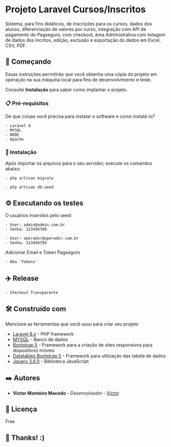 # Projeto Laravel Cursos/Inscritos

Sistema, para fins didáticos, de inscrições para os cursos, dados dos alunos, diferenciação de valores por curso, 
integração com API de pagamento do Pagseguro, com checkout, área Administrativa com listagem de dados dos incritos, edição,
exclusão e exportação do dados em Excel, CSV, PDF.

## 🚀 Começando

Essas instruções permitirão que você obtenha uma cópia do projeto em operação na sua máquina local para fins de desenvolvimento e teste.

Consulte **Instalação** para saber como implantar o projeto.

### 📋 Pré-requisitos

De que coisas você precisa para instalar o software e como instalá-lo?

```
- Laravel 8
- MYSQL
- NODE
- Apache
```

### 🔧 Instalação

Após importar os arquivos para o seu servidor, execute os comandos abaixo:

```
- php artisan migrate

- php artisan db:seed
```

## ⚙️ Executando os testes

O usuários inseridos pelo seed:

```
- User: admin@admin.com.br
- Senha: 123456789

- User: operador@operador.com.br
- Senha: 123456789
```

Adicionar Email e Token Pagseguro

```
- Aba 'Tokens'
```

## :airplane: Release

```
- Checkout Transparente
```

## 🛠️ Construído com

Mencione as ferramentas que você usou para criar seu projeto

* [Laravel 8.x](https://laravel.com/docs/8.x) - PHP framework
* [MYSQL](https://www.mysql.com/) - Banco de dados
* [Bootstrap 5](https://getbootstrap.com/docs/5.1/getting-started/introduction/) - Framework para a criação de sites responsivos para dispositivos móveis
* [Datatables Bootstrap 5](https://datatables.net/) - Framework para utilização das tabela de dados
* [Jquery 3.6.0](https://jquery.com/) - Biblioteca JavaScript

## ✒️ Autores

* **Victor Monteiro Macedo** - *Desenvolvedor* - [Victor](https://github.com/VMMacedo)

## 📄 Licença

Free

## 🎁 Thanks!  :)
